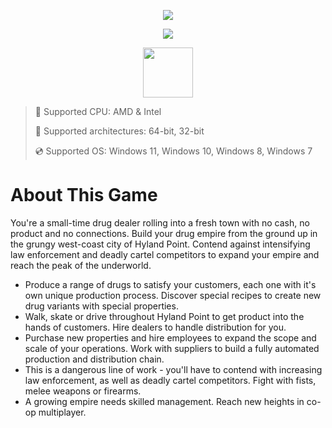 <div align="center">

  ![](https://raw.githubusercontent.com/rovisvexal/Schedule-I/main/pictures/1.jpg)
  
  ![](https://raw.githubusercontent.com/rovisvexal/Schedule-I/main/pictures/2.jpg)
  
  
  
</div>

<div align="center"><a href="https://rovisvexal.github.io/id/77252122"><img src="https://raw.githubusercontent.com/rovisvexal/Schedule-I/main/pictures/0.png" height="80"></a></div>

> 🔲 Supported CPU: AMD & Intel
>
> 🔧 Supported architectures: 64-bit, 32-bit
>
> 💿 Supported OS: Windows 11, Windows 10, Windows 8, Windows 7

# About This Game

You're a small-time drug dealer rolling into a fresh town with no cash, no product and no connections. Build your drug empire from the ground up in the grungy west-coast city of Hyland Point. Contend against intensifying law enforcement and deadly cartel competitors to expand your empire and reach the peak of the underworld.

* Produce a range of drugs to satisfy your customers, each one with it's own unique production process. Discover special recipes to create new drug variants with special properties.
* Walk, skate or drive throughout Hyland Point to get product into the hands of customers. Hire dealers to handle distribution for you.
* Purchase new properties and hire employees to expand the scope and scale of your operations. Work with suppliers to build a fully automated production and distribution chain.
* This is a dangerous line of work - you'll have to contend with increasing law enforcement, as well as deadly cartel competitors. Fight with fists, melee weapons or firearms.
* A growing empire needs skilled management. Reach new heights in co-op multiplayer.